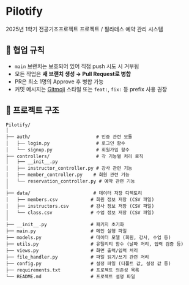 # Pilotify
2025년 1학기 전공기초프로젝트 프로젝트 / 필라테스 예약 관리 시스템

## 🤝 협업 규칙

- `main` 브랜치는 보호되어 있어 직접 push 시도 시 거부됨
- 모든 작업은 **새 브랜치 생성 → Pull Request로 병합**
- PR은 최소 1명의 Approve 후 병합 가능
- 커밋 메시지는 [Gitmoji](https://gitmoji.dev/) 스타일 또는 `feat:`, `fix:` 등 prefix 사용 권장

## 📌 프로젝트 구조

```
Pilotify/
│
├── auth/                        # 인증 관련 모듈
│   ├── login.py                 # 로그인 함수
│   └── signup.py                # 회원가입 함수
├── controllers/                 # 각 기능별 처리 로직
│   ├── __init__.py
│   ├── instructor_controller.py # 강사 관련 기능
│   ├── member_controller.py    # 회원 관련 기능
│   └── reservation_controller.py # 예약 관련 기능
│
├── data/                       # 데이터 저장 디렉토리
│   ├── members.csv            # 회원 정보 저장 (CSV 파일)
│   ├── instructors.csv        # 강사 정보 저장 (CSV 파일)
│   └── class.csv              # 수업 정보 저장 (CSV 파일)
│
├── __init__.py                # 패키지 초기화
├── main.py                    # 메인 실행 파일
├── models.py                  # 데이터 모델 (회원, 강사, 수업 등)
├── utils.py                   # 유틸리티 함수 (날짜 처리, 입력 검증 등)
├── views.py                   # 화면 출력/입력 처리
├── file_handler.py            # 파일 읽기/쓰기 관련 처리
├── config.py                  # 설정 파일 (디폴트 값, 설정 값 등)
├── requirements.txt           # 프로젝트 의존성 목록
└── README.md                  # 프로젝트 설명 파일
```

